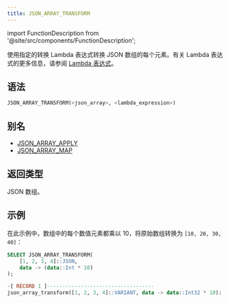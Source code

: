```yaml
---
title: JSON_ARRAY_TRANSFORM
---
```


import FunctionDescription from '@site/src/components/FunctionDescription';

<FunctionDescription description="引入或更新: v1.2.644"/>

使用指定的转换 Lambda 表达式转换 JSON 数组的每个元素。有关 Lambda 表达式的更多信息，请参阅 [Lambda 表达式](../../00-sql-reference/42-lambda-expressions.md)。

## 语法

```sql
JSON_ARRAY_TRANSFORM(<json_array>, <lambda_expression>)
```

## 别名

- [JSON_ARRAY_APPLY](json-array-apply.md)
- [JSON_ARRAY_MAP](json-array-map.md)

## 返回类型

JSON 数组。

## 示例

在此示例中，数组中的每个数值元素都乘以 10，将原始数组转换为 `[10, 20, 30, 40]`：

```sql
SELECT JSON_ARRAY_TRANSFORM(
    [1, 2, 3, 4]::JSON,
    data -> (data::Int * 10)
);

-[ RECORD 1 ]-----------------------------------
json_array_transform([1, 2, 3, 4]::VARIANT, data -> data::Int32 * 10): [10,20,30,40]
```